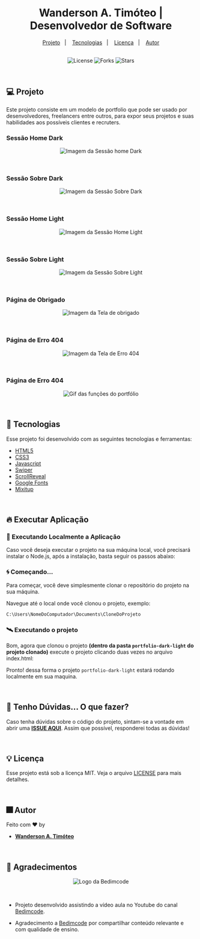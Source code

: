 <h1 align="center">
  Wanderson A. Timóteo | Desenvolvedor de Software
</h1>

<div align="center">
  <a href="#-projeto">Projeto</a>&nbsp;&nbsp;&nbsp;|&nbsp;&nbsp;&nbsp;
  <a href="#-tecnologias">Tecnologias</a>&nbsp;&nbsp;&nbsp;|&nbsp;&nbsp;&nbsp;
  <a href="#-licença">Licença</a>&nbsp;&nbsp;&nbsp;|&nbsp;&nbsp;&nbsp;
  <a href="#-autor">Autor</a>
</div>

<br> 

<p align="center">
  <img  src="https://img.shields.io/static/v1?label=license&message=MIT&color=15C3D6&labelColor=000000" alt="License">
  <img src="https://img.shields.io/github/forks/Wanderson-A-Timoteo/nlw-heat-origin?label=forks&message=MIT&color=15C3D6&labelColor=000000" alt="Forks">
  <img src="https://img.shields.io/github/stars/Wanderson-A-Timoteo/nlw-heat-origin?label=stars&message=MIT&color=15C3D6&labelColor=000000" alt="Stars">
</p>

<br>

## 💻 Projeto

Este projeto consiste em um modelo de portfolio que pode ser usado por desenvolvedores, freelancers entre outros, para expor seus projetos e suas habilidades aos possíveis clientes e recruters. 
<br>

### Sessão Home Dark

<p align="center">
    <img alt="Imagem da Sessão home Dark" title="Sessão Home Dark" 
    src=".github/home-dark.png" />
</p>
<br>

### Sessão Sobre Dark
<p align="center">
    <img alt="Imagem da Sessão Sobre Dark" title="Sessão Sobre Dark" 
    src=".github/sobre-dark.png" />
</p>
<br>

### Sessão Home Light 

<p align="center">
    <img alt="Imagem da Sessão Home Light" title="Sessão Home Light" 
    src=".github/home-light.png" />
</p>
<br>

### Sessão Sobre Light
<p align="center">
    <img alt="Imagem da Sessão Sobre Light" title="Sessão Sobre Light" 
    src=".github/sobre-light.png" />
</p>
<br>

### Página de Obrigado
<p align="center">
    <img alt="Imagem da Tela de obrigado" title="Tela de obrigado" 
    src=".github/obrigado.png" />
</p>
<br>

### Página de Erro 404
<p align="center">
    <img alt="Imagem da Tela de Erro 404" title="Tela de erro 404" 
    src=".github/error-404.png" />
</p>
<br>

### Página de Erro 404
<p align="center">
    <img alt="Gif das funções do portfólio" title="Tela de erro 404" 
    src=".github/portifolio.gif" />
</p>
<br>

## 🚀 Tecnologias

Esse projeto foi desenvolvido com as seguintes tecnologias e ferramentas:

- [HTML5](https://www.w3schools.com/html/)
- [CSS3](https://www.w3schools.com/Css/)
- [Javascript](https://www.w3schools.com/js/DEFAULT.asp)
- [Swiper](https://swiperjs.com/)
- [ScrollReveal](https://scrollrevealjs.org/)
- [Google Fonts](https://fonts.google.com/)
- [Mixitup](https://www.kunkalabs.com/mixitup/)

<br>

## 🔥 Executar Aplicação

### 🎇 Executando Localmente a Aplicação

Caso você deseja executar o projeto na sua máquina local, você precisará instalar o Node.js, após a instalação, basta seguir os passos abaixo:

### 🌀 Começando...

Para começar, você deve simplesmente clonar o repositório do projeto na sua máquina.

Navegue até o local onde você clonou o projeto, exemplo:

```sh
C:\Users\NomeDoComputador\Documents\CloneDoProjeto
```

### 🛰️ Executando o projeto

Bom, agora que clonou o projeto **(dentro da pasta `portfolio-dark-light` do projeto clonado)** execute o projeto clicando duas vezes no arquivo index.html:

Pronto! dessa forma o projeto `portfolio-dark-light` estará rodando localmente em sua maquina.

<br>

## 🚩 Tenho Dúvidas... O que fazer?

Caso tenha dúvidas sobre o código do projeto, sintam-se a vontade em abrir uma **[ISSUE AQUI](https://github.com/Wanderson-A-Timoteo/portfolio-dark-light/issues)**. Assim que possível, responderei todas as dúvidas!

<br>

## 💡 Licença

Esse projeto está sob a licença MIT. Veja o arquivo [LICENSE](.github/LICENSE.md) para mais detalhes.

<br>

## 🎆 Autor

Feito com ♥ by

-  [**Wanderson A. Timóteo**](www.wandersontimoteo.tk)

<br>

## 🤝 Agradecimentos

<p align="center">
    <img alt="Logo da Bedimcode" title="Logo da Bedimcode" 
    src=".github/bedimcode.png" />
</p>
<br>


- Projeto desenvolvido assistindo a vídeo aula no Youtube do canal [Bedimcode](https://www.youtube.com/watch?v=oy8dSsK57Ps&t=993s).

- Agradecimento a [Bedimcode](https://www.youtube.com/c/Bedimcode) por compartilhar conteúdo relevante e com qualidade de ensino.
